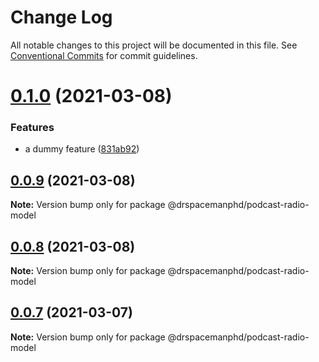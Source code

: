# Change Log

All notable changes to this project will be documented in this file.
See [Conventional Commits](https://conventionalcommits.org) for commit guidelines.

# [0.1.0](https://github.com/drspacemanphd/podcast-radio-web/compare/@drspacemanphd/podcast-radio-model@0.0.9...@drspacemanphd/podcast-radio-model@0.1.0) (2021-03-08)


### Features

* a dummy feature ([831ab92](https://github.com/drspacemanphd/podcast-radio-web/commit/831ab92da9e085997b6cbdac58aa2352a4f8720a))





## [0.0.9](https://github.com/drspacemanphd/podcast-radio-web/compare/@drspacemanphd/podcast-radio-model@0.0.8...@drspacemanphd/podcast-radio-model@0.0.9) (2021-03-08)

**Note:** Version bump only for package @drspacemanphd/podcast-radio-model





## [0.0.8](https://github.com/drspacemanphd/podcast-radio-web/compare/@drspacemanphd/podcast-radio-model@0.0.7...@drspacemanphd/podcast-radio-model@0.0.8) (2021-03-08)

**Note:** Version bump only for package @drspacemanphd/podcast-radio-model





## [0.0.7](https://github.com/drspacemanphd/podcast-radio-web/compare/@drspacemanphd/podcast-radio-model@0.0.6...@drspacemanphd/podcast-radio-model@0.0.7) (2021-03-07)

**Note:** Version bump only for package @drspacemanphd/podcast-radio-model
